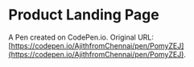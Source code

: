 # Product Landing Page

A Pen created on CodePen.io. Original URL: [https://codepen.io/AjithfromChennai/pen/PomyZEJ](https://codepen.io/AjithfromChennai/pen/PomyZEJ).


